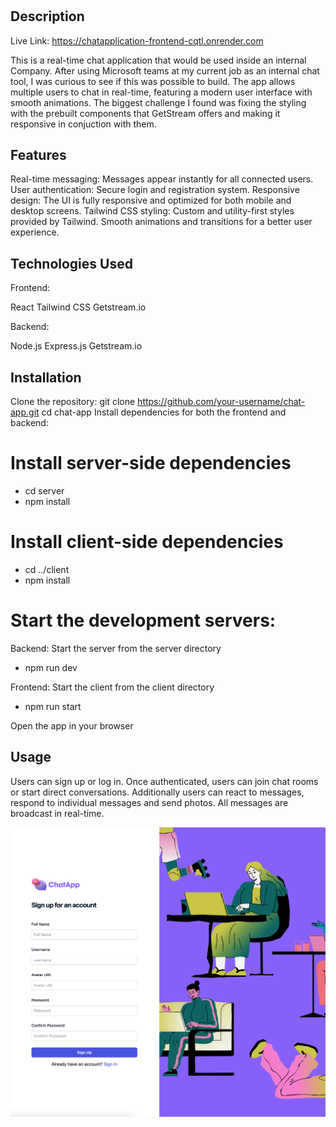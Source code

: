 # <ChatApp>

## Description

Live Link: https://chatapplication-frontend-cqtl.onrender.com

This is a real-time chat application that would be used inside an internal Company. After using Microsoft teams at my current job as an internal chat tool, I was curious to see if this was possible to build.  The app allows multiple users to chat in real-time, featuring a modern user interface with smooth animations. The biggest challenge I found was fixing the styling with the prebuilt components that GetStream offers and making it responsive in conjuction with them. 

## Features
Real-time messaging: Messages appear instantly for all connected users.
User authentication: Secure login and registration system.
Responsive design: The UI is fully responsive and optimized for both mobile and desktop screens.
Tailwind CSS styling: Custom and utility-first styles provided by Tailwind.
Smooth animations and transitions for a better user experience.

## Technologies Used
Frontend:

React
Tailwind CSS
Getstream.io

Backend:

Node.js
Express.js
Getstream.io

## Installation

Clone the repository:
git clone https://github.com/your-username/chat-app.git
cd chat-app
Install dependencies for both the frontend and backend:

# Install server-side dependencies
- cd server
- npm install

# Install client-side dependencies
- cd ../client
- npm install

# Start the development servers:

Backend: Start the server from the server directory
- npm run dev

Frontend: Start the client from the client directory
- npm run start

Open the app in your browser

## Usage

Users can sign up or log in.
Once authenticated, users can join chat rooms or start direct conversations. Additionally users can react to messages, respond to individual messages and send photos. 
All messages are broadcast in real-time.

![ChatApp](/chatapp.png)

